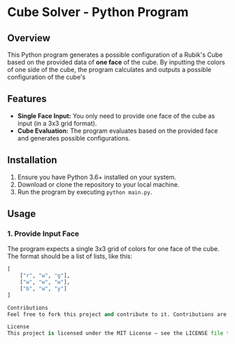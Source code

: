 # Cube Solver - Python Program

## Overview

This Python program generates a possible configuration of a Rubik's Cube  based on the provided data of **one face** of the cube. By inputting the colors of one side of the cube, the program calculates and outputs a possible configuration of the cube's 

## Features

- **Single Face Input:** You only need to provide one face of the cube as input (in a 3x3 grid format).
- **Cube Evaluation:** The program evaluates based on the provided face and generates possible configurations.

## Installation

1. Ensure you have Python 3.6+ installed on your system.
2. Download or clone the repository to your local machine.
3. Run the program by executing `python main.py`.

## Usage

### 1. Provide Input Face
The program expects a single 3x3 grid of colors for one face of the cube. The format should be a list of lists, like this:

```python
[
    ["r", "w", "g"],
    ["w", "w", "w"],
    ["b", "w", "y"]
]

Contributions
Feel free to fork this project and contribute to it. Contributions are welcome to improve the accuracy of the cube's corner evaluation or extend the program's functionality.

License
This project is licensed under the MIT License – see the LICENSE file for details.